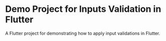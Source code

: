 # Demo Project for Inputs Validation in Flutter

A Flutter project for demonstrating how to apply input validations in Flutter.
